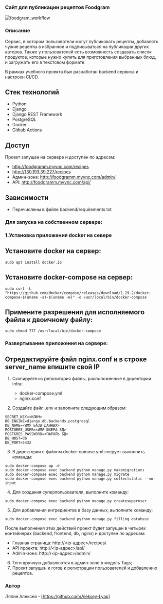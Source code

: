 ### Сайт для публикации рецептов Foodgram

![foodgram_workflow](https://github.com/Aleksey-Lyap/foodgram-project-react/actions/workflows/main.yml/badge.svg)

### Описание

Сервис, в котором пользователи могут публиковать рецепты, добавлять чужие рецепты в избранное и подписываться на публикации других авторов. Также у пользователей есть возможность создавать список продуктов, которые нужно купить для приготовления выбранных блюд, и загружать его в текстовом формате.

В рамках учебного проекта был разработан backend сервиса и настроен CI/CD.

## Стек технологий
- Python
- Django
- Django REST Framework
- PostgreSQL
- Docker
- Github Actions

## Доступ

Проект запущен на сервере и доступен по адресам:
- http://foodgramm.myvnc.com/recipes
- http://130.193.39.227/recipes
- Админ-зона: http://foodgramm.myvnc.com/admin/
- API: http://foodgramm.myvnc.com/api/

## Зависимости
- Перечислены в файле backend/requirements.txt

### Для запуска на собственном сервере:

### 1.Установка приложения docker на севере

## Установите docker на сервер:
```
sudo apt install docker.io 
```
## Установите docker-compose на сервер:
```
sudo curl -L "https://github.com/docker/compose/releases/download/1.29.2/docker-compose-$(uname -s)-$(uname -m)" -o /usr/local/bin/docker-compose
```
## Примените разрешения для исполняемого файла к двоичному файлу:
```
sudo chmod 777 /usr/local/bin/docker-compose
```

### Развертывание приложения на сервере:

## Отредактируйте файл nginx.conf и в строке server_name впишите свой IP

1. Скопируйте из репозитория файлы, расположенные в директории infra:
    - docker-compose.yml
    - nginx.conf

2. Создайте файл .env и заполните следующим образом:
```
SECRET_KEY=<КЛЮЧ>
DB_ENGINE=django.db.backends.postgresql
DB_NAME=<ИМЯ БАЗЫ ДАННЫХ>
POSTGRES_USER=<ИМЯ ЮЗЕРА БД>
POSTGRES_PASSWORD=<ПАРОЛЬ БД>
DB_HOST=db
DB_PORT=5432
```

3. В директории c файлом docker-comose.yml следует выполнить команды:
```
sudo docker-compose up -d
sudo docker-compose exec backend python manage.py makemigrations
sudo docker-compose exec backend python manage.py migrate
sudo docker-compose exec backend python manage.py collectstatic --no-input
```

4. Для создания суперпользователя, выполните команду:
```
sudo docker-compose exec backend python manage.py createsuperuser
```

5. Для добавления ингредиентов в базу данных, выполните команду:
```
sudo docker-compose exec backend python manage.py filling_database
```
После выполнения этих действий проект будет запущен в четырех контейнерах (backend, frontend, db, nginx) и доступен по адресам:
- Главная страница: http://<ip-адрес>/recipes/
- API проекта: http://<ip-адрес>/api/
- Admin-зона: http://<ip-адрес>/admin/
6. Теги вручную добавляются в админ-зоне в модель Tags;
7. Проект запущен и готов к регистрации пользователей и добавлению рецептов.

### Автор
Ляпин Алексей - [https://github.com/Aleksey-Lyap]
